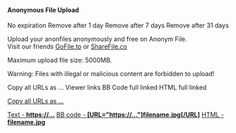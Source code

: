 #### Anonymous File Upload

No expiration Remove after 1 day Remove after 7 days Remove after 31 days 

Upload your anonfiles anonymously and free on Anonym File.  
Visit our friends [GoFile.to](https://gofile.to/) or [ShareFile.co](https://sharefile.co/)

Maximum upload file size: 5000MB.

Warning: Files with illegal or malicious content are forbidden to upload!

Copy all URLs as ... Viewer links BB Code full linked HTML full linked

[Copy all URLs as ...](#)

[Text - **https://...**](#) [BB code - **\[URL="https://..."\]filename.jpg\[/URL\]**](#) [HTML - **<a href="https://...">filename.jpg</a>**](#)